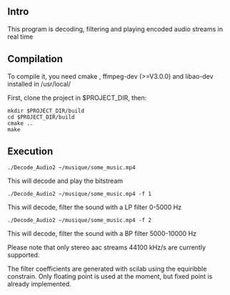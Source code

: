 Intro
-------------------

This program is decoding, filtering and playing encoded audio streams in real time

Compilation
-------------------

To compile it, you need cmake , ffmpeg-dev (>=V3.0.0) and libao-dev installed in /usr/local/

First, clone the project in $PROJECT_DIR, then:

 	mkdir $PROJECT_DIR/build
	cd $PROJECT_DIR/build
	cmake ..
	make

Execution
-------------------
 
	./Decode_Audio2 ~/musique/some_music.mp4
This will decode and play the bitstream

	./Decode_Audio2 ~/musique/some_music.mp4 -f 1
This will decode, filter the sound with a LP filter 0-5000 Hz

	./Decode_Audio2 ~/musique/some_music.mp4 -f 2
This will decode, filter the sound with a BP filter 5000-10000 Hz

Please note that only stereo aac streams 44100 kHz/s are currently supported.

The filter coefficients are generated with scilab using the equiribble constrain.
Only floating point is used at the moment, but fixed point is already implemented.

